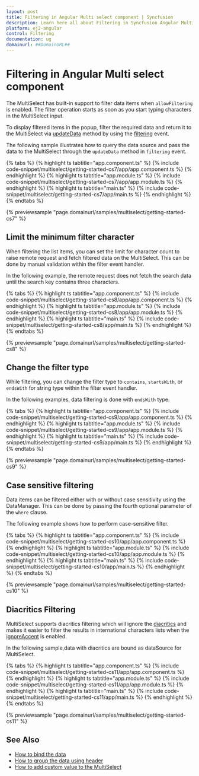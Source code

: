 ```yaml
---
layout: post
title: Filtering in Angular Multi select component | Syncfusion
description: Learn here all about Filtering in Syncfusion Angular Multi select component of Syncfusion Essential JS 2 and more.
platform: ej2-angular
control: Filtering 
documentation: ug
domainurl: ##DomainURL##
---
```


# Filtering in Angular Multi select component

The MultiSelect has built-in support to filter data items when `allowFiltering` is enabled. The filter operation starts as soon as you start typing characters in the MultiSelect input.

To display filtered items in the popup, filter the required data and return it to the MultiSelect via [updateData](https://ej2.syncfusion.com/angular/documentation/api/multi-select/filteringEventArgs/#updatedata) method by using the [filtering](https://ej2.syncfusion.com/angular/documentation/api/multi-select/#filtering) event.

The following sample illustrates how to query the data source and pass the data to the MultiSelect through the `updateData` method in `filtering` event.

{% tabs %}
{% highlight ts tabtitle="app.component.ts" %}
{% include code-snippet/multiselect/getting-started-cs7/app/app.component.ts %}
{% endhighlight %}
{% highlight ts tabtitle="app.module.ts" %}
{% include code-snippet/multiselect/getting-started-cs7/app/app.module.ts %}
{% endhighlight %}
{% highlight ts tabtitle="main.ts" %}
{% include code-snippet/multiselect/getting-started-cs7/app/main.ts %}
{% endhighlight %}
{% endtabs %}
  
{% previewsample "page.domainurl/samples/multiselect/getting-started-cs7" %}

## Limit the minimum filter character

When filtering the list items, you can set the limit for character count to raise remote request and fetch filtered data on the MultiSelect. This can be done by manual validation within the filter event handler.

In the following example, the remote request does not fetch the search data until the search key contains three characters.

{% tabs %}
{% highlight ts tabtitle="app.component.ts" %}
{% include code-snippet/multiselect/getting-started-cs8/app/app.component.ts %}
{% endhighlight %}
{% highlight ts tabtitle="app.module.ts" %}
{% include code-snippet/multiselect/getting-started-cs8/app/app.module.ts %}
{% endhighlight %}
{% highlight ts tabtitle="main.ts" %}
{% include code-snippet/multiselect/getting-started-cs8/app/main.ts %}
{% endhighlight %}
{% endtabs %}
  
{% previewsample "page.domainurl/samples/multiselect/getting-started-cs8" %}

## Change the filter type

While filtering, you can change the filter type to `contains`, `startsWith`, or `endsWith` for string type within the filter event handler.

In the following examples, data filtering is done with `endsWith` type.

{% tabs %}
{% highlight ts tabtitle="app.component.ts" %}
{% include code-snippet/multiselect/getting-started-cs9/app/app.component.ts %}
{% endhighlight %}
{% highlight ts tabtitle="app.module.ts" %}
{% include code-snippet/multiselect/getting-started-cs9/app/app.module.ts %}
{% endhighlight %}
{% highlight ts tabtitle="main.ts" %}
{% include code-snippet/multiselect/getting-started-cs9/app/main.ts %}
{% endhighlight %}
{% endtabs %}
  
{% previewsample "page.domainurl/samples/multiselect/getting-started-cs9" %}

## Case sensitive filtering

Data items can be filtered either with or without case sensitivity using the DataManager. This can be done by passing the fourth optional parameter of the `where` clause.

The following example shows how to perform case-sensitive filter.

{% tabs %}
{% highlight ts tabtitle="app.component.ts" %}
{% include code-snippet/multiselect/getting-started-cs10/app/app.component.ts %}
{% endhighlight %}
{% highlight ts tabtitle="app.module.ts" %}
{% include code-snippet/multiselect/getting-started-cs10/app/app.module.ts %}
{% endhighlight %}
{% highlight ts tabtitle="main.ts" %}
{% include code-snippet/multiselect/getting-started-cs10/app/main.ts %}
{% endhighlight %}
{% endtabs %}
  
{% previewsample "page.domainurl/samples/multiselect/getting-started-cs10" %}

## Diacritics Filtering

MultiSelect supports diacritics filtering which will ignore the [diacritics](https://en.wikipedia.org/wiki/Diacritic) and makes it easier to filter the results in international characters lists when the [ignoreAccent](https://ej2.syncfusion.com/angular/documentation/api/multi-select/#ignoreaccent) is enabled.

In the following sample,data with diacritics are bound as dataSource for MultiSelect.

{% tabs %}
{% highlight ts tabtitle="app.component.ts" %}
{% include code-snippet/multiselect/getting-started-cs11/app/app.component.ts %}
{% endhighlight %}
{% highlight ts tabtitle="app.module.ts" %}
{% include code-snippet/multiselect/getting-started-cs11/app/app.module.ts %}
{% endhighlight %}
{% highlight ts tabtitle="main.ts" %}
{% include code-snippet/multiselect/getting-started-cs11/app/main.ts %}
{% endhighlight %}
{% endtabs %}
  
{% previewsample "page.domainurl/samples/multiselect/getting-started-cs11" %}

## See Also

* [How to bind the data](./data-binding/)
* [How to group the data using header](./grouping/)
* [How to add custom value to the MultiSelect](./custom-value/)